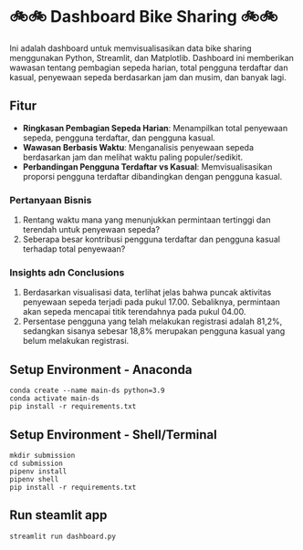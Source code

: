 # 🚲🚲 Dashboard Bike Sharing 🚲🚲

Ini adalah dashboard untuk memvisualisasikan data bike sharing menggunakan Python, Streamlit, dan Matplotlib. Dashboard ini memberikan wawasan tentang pembagian sepeda harian, total pengguna terdaftar dan kasual, penyewaan sepeda berdasarkan jam dan musim, dan banyak lagi.

## Fitur
- **Ringkasan Pembagian Sepeda Harian**: Menampilkan total penyewaan sepeda, pengguna terdaftar, dan pengguna kasual.
- **Wawasan Berbasis Waktu**: Menganalisis penyewaan sepeda berdasarkan jam dan melihat waktu paling populer/sedikit.
- **Perbandingan Pengguna Terdaftar vs Kasual**: Memvisualisasikan proporsi pengguna terdaftar dibandingkan dengan pengguna kasual.

### Pertanyaan Bisnis
1. Rentang waktu mana yang menunjukkan permintaan tertinggi dan terendah untuk penyewaan sepeda?
2. Seberapa besar kontribusi pengguna terdaftar dan pengguna kasual terhadap total penyewaan?

### Insights adn Conclusions
1. Berdasarkan visualisasi data, terlihat jelas bahwa puncak aktivitas penyewaan sepeda terjadi pada pukul 17.00. Sebaliknya, permintaan akan sepeda mencapai titik terendahnya pada pukul 04.00.
2. Persentase pengguna yang telah melakukan registrasi adalah 81,2%, sedangkan sisanya sebesar 18,8% merupakan pengguna kasual yang belum melakukan registrasi.
   
## Setup Environment - Anaconda
```
conda create --name main-ds python=3.9
conda activate main-ds
pip install -r requirements.txt
```

## Setup Environment - Shell/Terminal
```
mkdir submission
cd submission
pipenv install
pipenv shell
pip install -r requirements.txt
```

## Run steamlit app
```
streamlit run dashboard.py
```

